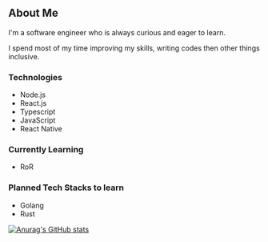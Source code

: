 ## About Me

I'm a software engineer who is always curious and eager to learn.

I spend most of my time improving my skills, writing codes then other things inclusive.

### Technologies

* Node.js
* React.js
* Typescript
* JavaScript
* React Native

### Currently Learning
* RoR

### Planned Tech Stacks to learn

* Golang
* Rust

[![Anurag's GitHub stats](https://github-readme-stats.vercel.app/api?username=danicoco)](https://github.com/danicoco/github-readme-stats)
